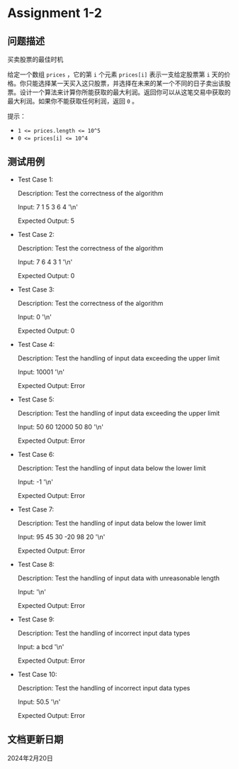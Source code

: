 # Assignment 1-2

## 问题描述

买卖股票的最佳时机

给定一个数组 `prices` ，它的第 `i` 个元素 `prices[i]` 表示一支给定股票第 `i` 天的价格。你只能选择某一天买入这只股票，并选择在未来的某一个不同的日子卖出该股票。设计一个算法来计算你所能获取的最大利润。返回你可以从这笔交易中获取的最大利润。如果你不能获取任何利润，返回 `0` 。

提示：

* `1 <= prices.length <= 10^5`
* `0 <= prices[i] <= 10^4`

## 测试用例

* Test Case 1:

  Description: Test the correctness of the algorithm

  Input: 7 1 5 3 6 4 '\n'

  Expected Output: 5

* Test Case 2:

  Description: Test the correctness of the algorithm

  Input: 7 6 4 3 1 '\n'

  Expected Output: 0

* Test Case 3:

  Description: Test the correctness of the algorithm

  Input: 0 '\n'

  Expected Output: 0

* Test Case 4:

  Description: Test the handling of input data exceeding the upper limit

  Input: 10001 '\n'

  Expected Output: Error

* Test Case 5:

  Description: Test the handling of input data exceeding the upper limit

  Input: 50 60 12000 50 80 '\n'

  Expected Output: Error

* Test Case 6:

  Description: Test the handling of input data below the lower limit

  Input: -1 '\n'

  Expected Output: Error

* Test Case 7:

  Description: Test the handling of input data below the lower limit

  Input: 95 45 30 -20 98 20 '\n'

  Expected Output: Error

* Test Case 8:

  Description: Test the handling of input data with unreasonable length

  Input: '\n'

  Expected Output: Error

* Test Case 9:

  Description: Test the handling of incorrect input data types

  Input: a bcd '\n'

  Expected Output: Error

* Test Case 10:

  Description: Test the handling of incorrect input data types

  Input: 50.5 '\n'
  
  Expected Output: Error

## 文档更新日期

2024年2月20日